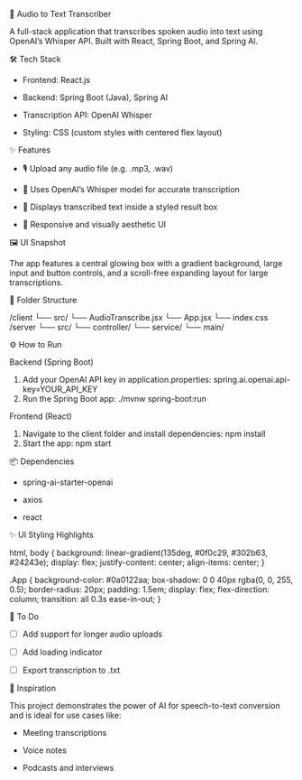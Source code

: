 🎷 Audio to Text Transcriber 

A full-stack application that transcribes spoken audio into text using OpenAI’s Whisper API. Built with React, Spring Boot, and Spring AI. 

🛠️ Tech Stack 

- Frontend: React.js 

- Backend: Spring Boot (Java), Spring AI 

- Transcription API: OpenAI Whisper 

- Styling: CSS (custom styles with centered flex layout) 

✨ Features 

- 🎙 Upload any audio file (e.g. .mp3, .wav) 

- 🔮 Uses OpenAI’s Whisper model for accurate transcription 

- 📃 Displays transcribed text inside a styled result box 

- 📱 Responsive and visually aesthetic UI 

🖼️ UI Snapshot 

The app features a central glowing box with a gradient background, large input and button controls, and a scroll-free expanding layout for large transcriptions. 

📂 Folder Structure 

/client 
  └── src/ 
      └── AudioTranscribe.jsx 
      └── App.jsx 
      └── index.css 
/server 
  └── src/ 
      └── controller/ 
      └── service/ 
      └── main/ 
 

⚙️ How to Run 

Backend (Spring Boot) 

1. Add your OpenAI API key in application.properties: 
   spring.ai.openai.api-key=YOUR_API_KEY 
2. Run the Spring Boot app: 
   ./mvnw spring-boot:run 
 

Frontend (React) 

1. Navigate to the client folder and install dependencies: 
   npm install 
2. Start the app: 
   npm start 
 

📦 Dependencies 

- spring-ai-starter-openai 

- axios 

- react 

✨ UI Styling Highlights 

html, body { 
  background: linear-gradient(135deg, #0f0c29, #302b63, #24243e); 
  display: flex; 
  justify-content: center; 
  align-items: center; 
} 
 
.App { 
  background-color: #0a0122aa; 
  box-shadow: 0 0 40px rgba(0, 0, 255, 0.5); 
  border-radius: 20px; 
  padding: 1.5em; 
  display: flex; 
  flex-direction: column; 
  transition: all 0.3s ease-in-out; 
} 
 

📌 To Do 

- [ ] Add support for longer audio uploads 

- [ ] Add loading indicator 

- [ ] Export transcription to .txt 

🧠 Inspiration 

This project demonstrates the power of AI for speech-to-text conversion and is ideal for use cases like: 

- Meeting transcriptions 

- Voice notes 

- Podcasts and interviews 
